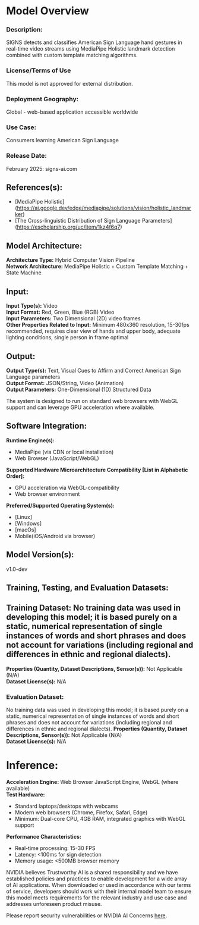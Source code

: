 # Model Overview


### Description:
SIGNS detects and classifies American Sign Language hand gestures in real-time video streams using MediaPipe Holistic landmark detection combined with custom template matching algorithms.  <br>


### License/Terms of Use
This model is not approved for external distribution.  <br>

### Deployment Geography:
Global - web-based application accessible worldwide <br>

### Use Case: <br>
Consumers learning American Sign Language <br>

### Release Date:  <br>
February 2025: signs-ai.com <br> 


## References(s):
* [MediaPipe Holistic] (https://ai.google.dev/edge/mediapipe/solutions/vision/holistic_landmarker) <br> 
* [The Cross-linguistic Distribution of Sign Language Parameters] (https://escholarship.org/uc/item/1kz4f6q7) <br>

## Model Architecture:
**Architecture Type:** Hybrid Computer Vision Pipeline <br>
**Network Architecture:** MediaPipe Holistic + Custom Template Matching + State Machine <br>


## Input: <br>
**Input Type(s):** Video <br>
**Input Format:** Red, Green, Blue (RGB) Video <br>
**Input Parameters:** Two Dimensional (2D) video frames <br>
**Other Properties Related to Input:** Minimum 480x360 resolution, 15-30fps recommended, requires clear view of hands and upper body, adequate lighting conditions, single person in frame optimal <br>

## Output: <br>
**Output Type(s):** Text, Visual Cues to Affirm and Correct American Sign Language parameters <br>
**Output Format:** JSON/String, Video (Animation) <br>
**Output Parameters:** One-Dimensional (1D) Structured Data <br>

The system is designed to run on standard web browsers with WebGL support and can leverage GPU acceleration where available. <br>

## Software Integration:
**Runtime Engine(s):** 
* MediaPipe (via CDN or local installation) <br>
* Web Browser (JavaScript/WebGL) <br>


**Supported Hardware Microarchitecture Compatibility [List in Alphabetic Order]:** <br>
* GPU acceleration via WebGL-compatibility <br>
* Web browser environment <br>

**Preferred/Supported Operating System(s):**
* [Linux] <br>
* [Windows] <br>
* [macOs] <br>
* Mobile(iOS/Android via browser) <br>

## Model Version(s):
v1.0-dev  <br>


## Training, Testing, and Evaluation Datasets:

## Training Dataset: No training data was used in developing this model; it is based purely on a static, numerical representation of single instances of words and short phrases and does not account for variations (including regional and differences in ethnic and regional dialects). 
**Properties (Quantity, Dataset Descriptions, Sensor(s)):** Not Applicable (N/A) <br>
**Dataset License(s):** N/A <br>


### Evaluation Dataset:
No training data was used in developing this model; it is based purely on a static, numerical representation of single instances of words and short phrases and does not account for variations (including regional and differences in ethnic and regional dialects). 
**Properties (Quantity, Dataset Descriptions, Sensor(s)):** Not Applicable (N/A) <br>
**Dataset License(s):** N/A <br>

# Inference:
**Acceleration Engine:**  Web Browser JavaScript Engine, WebGL (where available) <br>
**Test Hardware:** <br>  
* Standard laptops/desktops with webcams <br>
* Modern web browsers (Chrome, Firefox, Safari, Edge) <br>
* Minimum: Dual-core CPU, 4GB RAM, integrated graphics with WebGL support <br>

**Performance Characteristics:** <br>  
* Real-time processing: 15-30 FPS <br>
* Latency: <100ms for sign detection <br>
* Memory usage: <500MB browser memory <br>

NVIDIA believes Trustworthy AI is a shared responsibility and we have established policies and practices to enable development for a wide array of AI applications.  When downloaded or used in accordance with our terms of service, developers should work with their internal model team to ensure this model meets requirements for the relevant industry and use case and addresses unforeseen product misuse.

Please report security vulnerabilities or NVIDIA AI Concerns [here](https://www.nvidia.com/en-us/support/submit-security-vulnerability/).